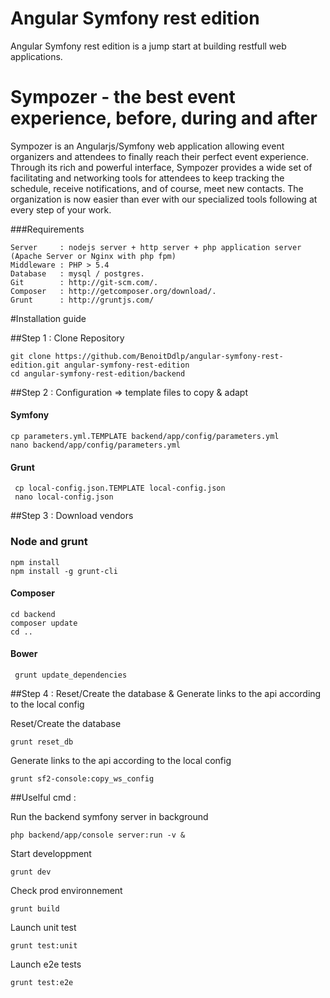 Angular Symfony rest edition
=============

Angular Symfony rest edition is a jump start at building restfull web applications.

Sympozer - the best event experience, before, during and after
=============

Sympozer is an Angularjs/Symfony web application allowing event organizers and attendees to finally reach their perfect event experience.
Through its rich and powerful interface, Sympozer provides a wide set of facilitating and networking tools for attendees to keep tracking the schedule, receive notifications, and of course, meet new contacts.
The organization is now easier than ever with our specialized tools following at every step of your work.

###Requirements

	Server     : nodejs server + http server + php application server (Apache Server or Nginx with php fpm)
	Middleware : PHP > 5.4
	Database   : mysql / postgres.
	Git        : http://git-scm.com/.
	Composer   : http://getcomposer.org/download/.
	Grunt      : http://gruntjs.com/

#Installation guide
	
##Step 1 : Clone Repository

	git clone https://github.com/BenoitDdlp/angular-symfony-rest-edition.git angular-symfony-rest-edition
	cd angular-symfony-rest-edition/backend

##Step 2 : Configuration => template files to copy & adapt

#### Symfony

    cp parameters.yml.TEMPLATE backend/app/config/parameters.yml
    nano backend/app/config/parameters.yml

#### Grunt

     cp local-config.json.TEMPLATE local-config.json
     nano local-config.json

##Step 3 : Download vendors

### Node and grunt

    npm install
    npm install -g grunt-cli

#### Composer
    cd backend
	composer update
	cd ..

#### Bower

     grunt update_dependencies

##Step 4 : Reset/Create the database & Generate links to the api according to the local config

Reset/Create the database

    grunt reset_db

Generate links to the api according to the local config

    grunt sf2-console:copy_ws_config


##Uselful cmd :

Run the backend symfony server in background

    php backend/app/console server:run -v &

Start developpment

    grunt dev

Check prod environnement

    grunt build

Launch unit test

    grunt test:unit

Launch e2e tests

    grunt test:e2e

